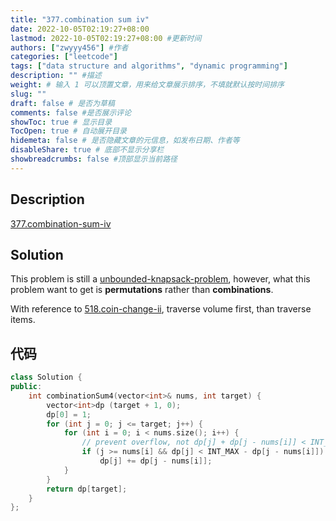 ```yaml
---
title: "377.combination sum iv"
date: 2022-10-05T02:19:27+08:00
lastmod: 2022-10-05T02:19:27+08:00 #更新时间
authors: ["zwyyy456"] #作者
categories: ["leetcode"]
tags: ["data structure and algorithms", "dynamic programming"]
description: "" #描述
weight: # 输入 1 可以顶置文章，用来给文章展示排序，不填就默认按时间排序
slug: ""
draft: false # 是否为草稿
comments: false #是否展示评论
showToc: true # 显示目录
TocOpen: true # 自动展开目录
hidemeta: false # 是否隐藏文章的元信息，如发布日期、作者等
disableShare: true # 底部不显示分享栏
showbreadcrumbs: false #顶部显示当前路径
---
```

## Description
[377.combination-sum-iv](https://leetcode.com/problems/combination-sum-iv/)

## Solution
This problem is still a [unbounded-knapsack-problem](https://zwyyy456.vercel.app/posts/tech/unbounded-knapsack-problem/), however, what this problem want to get is **permutations** rather than **combinations**.

With reference to [518.coin-change-ii](https://zwyyy456.vercel.app/posts/tech/518.coin-change-ii), traverse volume first, than traverse items.

## 代码
```cpp
class Solution {
public:
    int combinationSum4(vector<int>& nums, int target) {
        vector<int>dp (target + 1, 0);
        dp[0] = 1;	
        for (int j = 0; j <= target; j++) {
            for (int i = 0; i < nums.size(); i++) {
                // prevent overflow, not dp[j] + dp[j - nums[i]] < INT_MAX
                if (j >= nums[i] && dp[j] < INT_MAX - dp[j - nums[i]])
                    dp[j] += dp[j - nums[i]];
            }
        }
        return dp[target];
    }
};
```
